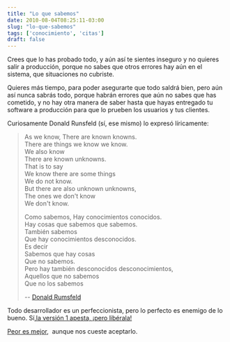 ```yaml
---
title: "Lo que sabemos"
date: 2010-08-04T08:25:11-03:00
slug: "lo-que-sabemos"
tags: ['conocimiento', 'citas']
draft: false
---
```


Crees que lo has probado todo, y aún así te sientes inseguro y no
quieres salir a producción, porque no sabes que otros errores hay aún en
el sistema, que situaciones no cubriste.

Quieres más tiempo, para poder asegurarte que todo saldrá bien, pero aún
así nunca sabrás todo, porque habrán errores que aún no sabes que has
cometido, y no hay otra manera de saber hasta que hayas entregado tu
software a producción para que lo prueben los usuarios y tus clientes.

Curiosamente Donald Runsfeld (sí, ese mismo) lo expresó líricamente:

> As we know, There are known knowns.\
> There are things we know we know.\
> We also know\
> There are known unknowns.\
> That is to say\
> We know there are some things\
> We do not know.\
> But there are also unknown unknowns,\
> The ones we don\'t know\
> We don\'t know.
>
> Como sabemos, Hay conocimientos conocidos.\
> Hay cosas que sabemos que sabemos.\
> También sabemos\
> Que hay conocimientos desconocidos.\
> Es decir\
> Sabemos que hay cosas\
> Que no sabemos.\
> Pero hay también desconocidos desconocimientos,\
> Aquellos que no sabemos\
> Que no los sabemos
>
> -- [Donald Rumsfeld](http://www.slate.com/id/2081042/)

Todo desarrollador es un perfeccionista, pero lo perfecto es enemigo de
lo bueno. Sí[,la versión 1 apesta, ¡pero
libérala!](http://www.codinghorror.com/blog/2009/12/version-1-sucks-but-ship-it-anyway.html)

[Peor es mejor](/blog/2010/05/peor-es-mejor.html),
 aunque nos cueste aceptarlo.
